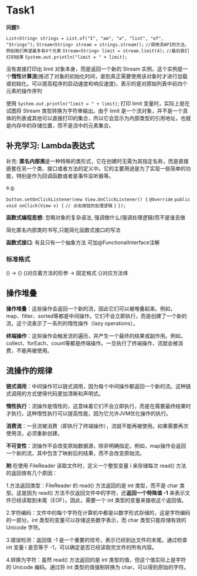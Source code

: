 # Task1

**问题1:**

`List<String> strings = List.of("I", "am", "a", "list", "of", "Strings");`
`Stream<String> stream = strings.stream();`
`//调用流API的方法，例如我们希望最多有4个元素`
`Stream<String> limit = stream.limit(4);`
`//最后我们打印结果`
`System.out.println("limit = " + limit);`

没有直接打印出 limit 对象本身，而是返回一个新的 Stream<String> 实例，这个实例是一个**惰性计算流**(推迟了对象的初始化时间，直到真正需要使用该对象时才进行加载或初始化。可以提高程序的启动速度和响应速度)，表示的是对原始列表中前四个元素的操作序列

使用 `System.out.println("limit = " + limit)`; 打印 limit 变量时，实际上是在试图将 Stream<String> 类型转换为字符串输出。由于 limit 是一个流对象，并不是一个具体的列表或其他可以直接打印的集合，所以它会显示为内部类型的引用地址，也就是内存中的存储位置，而不是流中的元素集合。



## 补充学习: Lambda表达式

补充: **匿名内部类**是一种特殊的类形式，它在创建时无需为其指定名称，而是直接嵌套在另一个类、接口或者方法的定义中。它的主要用途是为了实现一些简单的功能，特别是作为回调函数或者是事件监听器等。

e.g.

`button.setOnClickListener(new View.OnClickListener() {`
    `@Override`
    `public void onClick(View v) {`
        `// 点击按钮的处理逻辑`
    `}`
`});`

**函数式编程思想:** 忽略对象的复杂语法, 强调做什么(强调处理逻辑)而不是谁去做

简化匿名内部类的书写,只能简化函数式接口的写法

**函数式接口**: 有且只有一个抽象方法		可加@FunctionalInterface注解

### 标准格式

() -> {}	()对应着方法的形参	-> 固定格式	{}对应方法体



## 操作堆叠
**操作堆叠**：这些操作会返回一个新的流，因此它们可以被堆叠起来。例如，map、filter、sorted等都是中间操作。它们不会立即执行，而是创建了一个新的流，这个流表示了一系列的惰性操作（lazy operations）。

**终端操作**：这些操作会触发流的遍历，并产生一个最终的结果或副作用。例如，collect、forEach、count等都是终端操作。一旦执行了终端操作，流就会被消费，不能再被使用。

## 流操作的规律
**链式调用**：中间操作可以链式调用，因为每个中间操作都返回一个新的流。这种链式调用的方式使得代码更加清晰和声明式。

**惰性执行**：流操作是惰性的，这意味着它们不会立即执行，而是在需要最终结果时才执行。这种惰性执行可以提高性能，因为它允许JVM优化操作的执行。

**消费流**：一旦流被消费（即执行了终端操作），流就不能再被使用。如果需要再次使用流，必须重新创建。

**不可变性**：流操作不会改变原始数据源，除非明确指定。例如，map操作会返回一个新的流，其中包含了映射后的结果，而不会改变原始流。



**附**:在使用 FileReader 读取文件时，定义一个整型变量 i 来存储每次 read() 方法的返回值有几个原因：

1.方法返回类型：FileReader 的 read() 方法返回的是 int 类型，而不是 char 类型。这是因为 read() 方法不仅返回文件中的字符，还**返回一个特殊值 -1** 来表示文件已经读取到末尾（EOF）。因此，需要一个 int 类型的变量来接收这个返回值。

2.字符编码：文件中的每个字符在计算机中都是以数字形式存储的，这是字符编码的一部分。int 类型的变量可以存储这些数字表示，而 char 类型只能存储有效的 Unicode 字符。

3.错误检测：返回值 -1 是一个重要的信号，表示已经到达文件的末尾。通过检查 int 变量 i 是否等于 -1，可以确定是否已经读取完文件的所有内容。

4.转换为字符：虽然 read() 方法返回的是 int 类型的值，但这个值实际上是字符的 Unicode 编码。通过将 int 类型的值强制转换为 char，可以得到原始的字符。